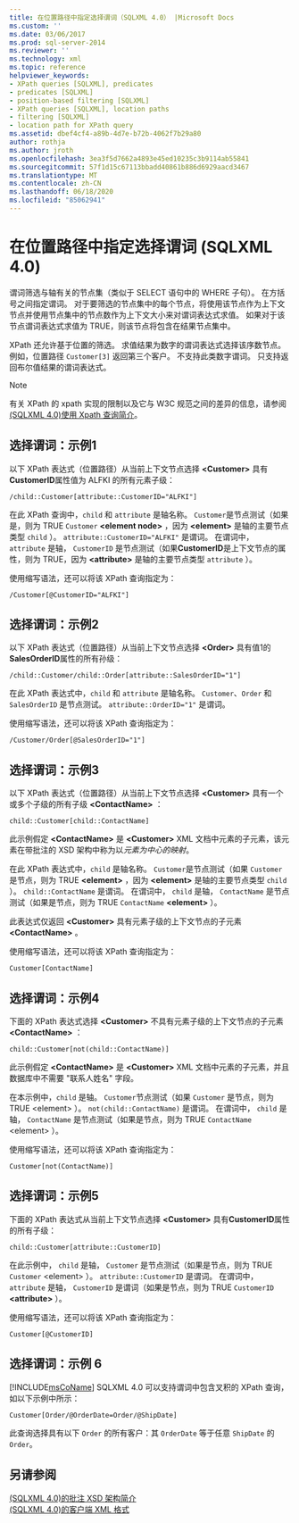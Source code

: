 ```yaml
---
title: 在位置路径中指定选择谓词（SQLXML 4.0） |Microsoft Docs
ms.custom: ''
ms.date: 03/06/2017
ms.prod: sql-server-2014
ms.reviewer: ''
ms.technology: xml
ms.topic: reference
helpviewer_keywords:
- XPath queries [SQLXML], predicates
- predicates [SQLXML]
- position-based filtering [SQLXML]
- XPath queries [SQLXML], location paths
- filtering [SQLXML]
- location path for XPath query
ms.assetid: dbef4cf4-a89b-4d7e-b72b-4062f7b29a80
author: rothja
ms.author: jroth
ms.openlocfilehash: 3ea3f5d7662a4893e45ed10235c3b9114ab55841
ms.sourcegitcommit: 57f1d15c67113bbadd40861b886d6929aacd3467
ms.translationtype: MT
ms.contentlocale: zh-CN
ms.lasthandoff: 06/18/2020
ms.locfileid: "85062941"
---
```

# <a name="specifying-selection-predicates-in-the-location-path-sqlxml-40"></a>在位置路径中指定选择谓词 (SQLXML 4.0)
  谓词筛选与轴有关的节点集（类似于 SELECT 语句中的 WHERE 子句）。 在方括号之间指定谓词。 对于要筛选的节点集中的每个节点，将使用该节点作为上下文节点并使用节点集中的节点数作为上下文大小来对谓词表达式求值。 如果对于该节点谓词表达式求值为 TRUE，则该节点将包含在结果节点集中。  
  
 XPath 还允许基于位置的筛选。 求值结果为数字的谓词表达式选择该序数节点。 例如，位置路径 `Customer[3]` 返回第三个客户。 不支持此类数字谓词。 只支持返回布尔值结果的谓词表达式。  
  
> [!NOTE]  
>  有关 XPath 的 xpath 实现的限制以及它与 W3C 规范之间的差异的信息，请参阅[&#40;SQLXML 4.0&#41;使用 Xpath 查询简介](../introduction-to-using-xpath-queries-sqlxml-4-0.md)。  
  
## <a name="selection-predicate-example-1"></a>选择谓词：示例1  
 以下 XPath 表达式（位置路径）从当前上下文节点选择 **\<Customer>** 具有**CustomerID**属性值为 ALFKI 的所有元素子级：  
  
```  
/child::Customer[attribute::CustomerID="ALFKI"]  
```  
  
 在此 XPath 查询中，`child` 和 `attribute` 是轴名称。 `Customer`是节点测试（如果是，则为 TRUE `Customer` **\<element node>** ，因为 **\<element>** 是轴的主要节点类型 `child` ）。 `attribute::CustomerID="ALFKI"` 是谓词。 在谓词中， `attribute` 是轴， `CustomerID` 是节点测试（如果**CustomerID**是上下文节点的属性，则为 TRUE，因为 **\<attribute>** 是轴的主要节点类型 `attribute` ）。  
  
 使用缩写语法，还可以将该 XPath 查询指定为：  
  
```  
/Customer[@CustomerID="ALFKI"]  
```  
  
## <a name="selection-predicate-example-2"></a>选择谓词：示例2  
 以下 XPath 表达式（位置路径）从当前上下文节点选择 **\<Order>** 具有值1的**SalesOrderID**属性的所有孙级：  
  
```  
/child::Customer/child::Order[attribute::SalesOrderID="1"]  
```  
  
 在此 XPath 表达式中，`child` 和 `attribute` 是轴名称。 `Customer`、`Order` 和 `SalesOrderID` 是节点测试。 `attribute::OrderID="1"` 是谓词。  
  
 使用缩写语法，还可以将该 XPath 查询指定为：  
  
```  
/Customer/Order[@SalesOrderID="1"]  
```  
  
## <a name="selection-predicate-example-3"></a>选择谓词：示例3  
 以下 XPath 表达式（位置路径）从当前上下文节点选择 **\<Customer>** 具有一个或多个子级的所有子级 **\<ContactName>** ：  
  
```  
child::Customer[child::ContactName]  
```  
  
 此示例假定 **\<ContactName>** 是 **\<Customer>** XML 文档中元素的子元素，该元素在带批注的 XSD 架构中称为以*元素为中心的映射*。  
  
 在此 XPath 表达式中，`child` 是轴名称。 `Customer`是节点测试（如果 `Customer` 是节点，则为 TRUE **\<element>** ，因为 **\<element>** 是轴的主要节点类型 `child` ）。 `child::ContactName` 是谓词。 在谓词中， `child` 是轴， `ContactName` 是节点测试（如果是节点，则为 TRUE `ContactName` **\<element>** ）。  
  
 此表达式仅返回 **\<Customer>** 具有元素子级的上下文节点的子元素 **\<ContactName>** 。  
  
 使用缩写语法，还可以将该 XPath 查询指定为：  
  
```  
Customer[ContactName]  
```  
  
## <a name="selection-predicate-example-4"></a>选择谓词：示例4  
 下面的 XPath 表达式选择 **\<Customer>** 不具有元素子级的上下文节点的子元素 **\<ContactName>** ：  
  
```  
child::Customer[not(child::ContactName)]  
```  
  
 此示例假定 **\<ContactName>** 是 **\<Customer>** XML 文档中元素的子元素，并且数据库中不需要 "联系人姓名" 字段。  
  
 在本示例中，`child` 是轴。 `Customer`节点测试（如果 `Customer` 是节点，则为 TRUE \<element> ）。 `not(child::ContactName)` 是谓词。 在谓词中， `child` 是轴， `ContactName` 是节点测试（如果是节点，则为 TRUE `ContactName` \<element> ）。  
  
 使用缩写语法，还可以将该 XPath 查询指定为：  
  
```  
Customer[not(ContactName)]  
```  
  
## <a name="selection-predicate-example-5"></a>选择谓词：示例5  
 下面的 XPath 表达式从当前上下文节点选择 **\<Customer>** 具有**CustomerID**属性的所有子级：  
  
```  
child::Customer[attribute::CustomerID]  
```  
  
 在此示例中， `child` 是轴， `Customer` 是节点测试（如果是节点，则为 TRUE `Customer` \<element> ）。 `attribute::CustomerID` 是谓词。 在谓词中， `attribute` 是轴， `CustomerID` 是谓词（如果是节点，则为 TRUE `CustomerID` **\<attribute>** ）。  
  
 使用缩写语法，还可以将该 XPath 查询指定为：  
  
```  
Customer[@CustomerID]  
```  
  
## <a name="selection-predicate-example-6"></a>选择谓词：示例 6  
 [!INCLUDE[msCoName](../../../includes/msconame-md.md)] SQLXML 4.0 可以支持谓词中包含叉积的 XPath 查询，如以下示例中所示：  
  
```  
Customer[Order/@OrderDate=Order/@ShipDate]  
```  
  
 此查询选择具有以下 `Order` 的所有客户：其 `OrderDate` 等于任意 `ShipDate` 的 `Order`。  
  
## <a name="see-also"></a>另请参阅  
 [&#40;SQLXML 4.0&#41;的批注 XSD 架构简介](../../sqlxml/annotated-xsd-schemas/introduction-to-annotated-xsd-schemas-sqlxml-4-0.md)   
 [&#40;SQLXML 4.0&#41;的客户端 XML 格式](../../sqlxml/formatting/client-side-xml-formatting-sqlxml-4-0.md)  
  
  
